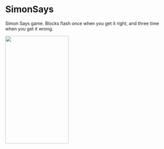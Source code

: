 SimonSays
=========

Simon Says game. Blocks flash once when you get it right, and three time when you get it wrong.

<img src = "https://cloud.githubusercontent.com/assets/5861750/4963233/7a2be47c-6701-11e4-9400-fc8c9ab251c2.gif" height="340" width="200"></img> <br>
